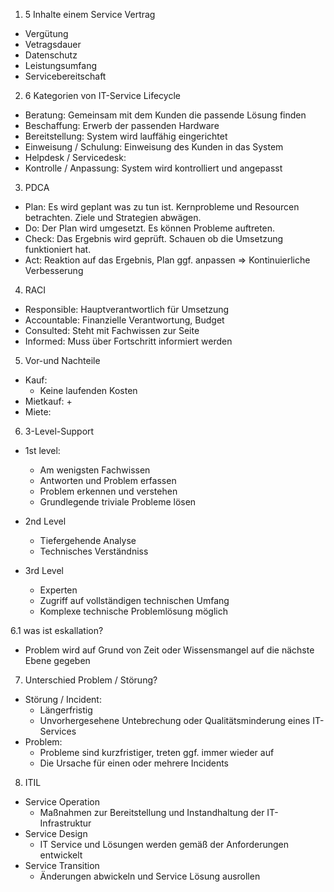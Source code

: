 1. 5 Inhalte einem Service Vertrag
  - Vergütung
  - Vetragsdauer
  - Datenschutz
  - Leistungsumfang
  - Servicebereitschaft

2. 6 Kategorien von IT-Service Lifecycle
  - Beratung: Gemeinsam mit dem Kunden die passende Lösung finden
  - Beschaffung: Erwerb der passenden Hardware
  - Bereitstellung: System wird lauffähig eingerichtet
  - Einweisung / Schulung: Einweisung des Kunden in das System
  - Helpdesk / Servicedesk: 
  - Kontrolle / Anpassung: System wird kontrolliert und angepasst

3. PDCA
  - Plan: Es wird geplant was zu tun ist. Kernprobleme und Resourcen betrachten. Ziele und Strategien abwägen.
  - Do: Der Plan wird umgesetzt. Es können Probleme auftreten.
  - Check: Das Ergebnis wird geprüft. Schauen ob die Umsetzung funktioniert hat.
  - Act: Reaktion auf das Ergebnis, Plan ggf. anpassen
  => Kontinuierliche Verbesserung

4. RACI
  - Responsible: Hauptverantwortlich  für Umsetzung
  - Accountable: Finanzielle Verantwortung, Budget
  - Consulted: Steht mit Fachwissen zur Seite
  - Informed: Muss über Fortschritt informiert werden

5. Vor-und Nachteile
  - Kauf:
    + Keine laufenden Kosten
  - Mietkauf:
    + 
  - Miete:

6. 3-Level-Support
- 1st level: 
  - Am wenigsten Fachwissen
  - Antworten und Problem erfassen
  - Problem erkennen und verstehen
  - Grundlegende triviale Probleme lösen

- 2nd Level
  - Tiefergehende Analyse
  - Technisches Verständniss

- 3rd Level
  - Experten
  - Zugriff auf vollständigen technischen Umfang
  - Komplexe technische Problemlösung möglich

6.1 was ist eskallation?
  - Problem wird auf Grund von Zeit oder Wissensmangel auf die nächste Ebene gegeben

7. Unterschied Problem / Störung?
- Störung / Incident:
  - Längerfristig
  - Unvorhergesehene Untebrechung oder Qualitätsminderung eines IT-Services
- Problem:
  - Probleme sind kurzfristiger, treten ggf. immer wieder auf
  - Die Ursache für einen oder mehrere Incidents

8. ITIL
 - Service Operation
    - Maßnahmen zur Bereitstellung und Instandhaltung der IT-Infrastruktur
 - Service Design
   - IT Service und Lösungen werden gemäß der Anforderungen entwickelt
 - Service Transition
   - Änderungen abwickeln und Service Lösung ausrollen
